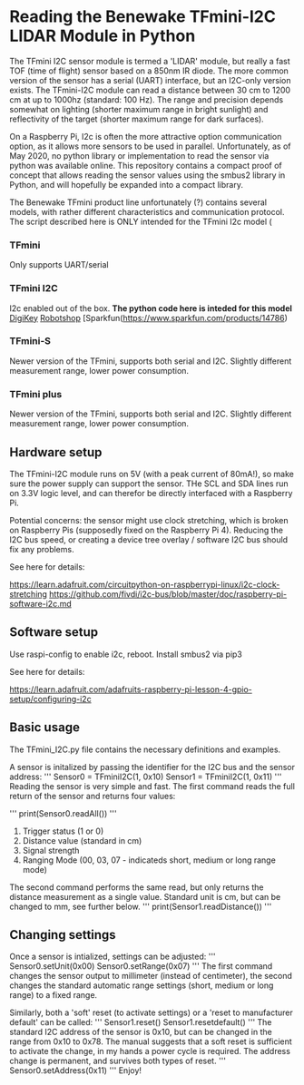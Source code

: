 # Reading the Benewake TFmini-I2C LIDAR Module in Python

The TFmini I2C sensor module is termed a 'LIDAR' module, but really a fast TOF (time of flight) sensor based on a 850nm IR diode. The more common version of the sensor has a serial (UART) interface, but an I2C-only version exists. The TFmini-I2C module can read a distance between 30 cm to 1200 cm at up to 1000hz (standard: 100 Hz). The range and precision depends somewhat on lighting (shorter maximum range in bright sunlight) and reflectivity of the target (shorter maximum range for dark surfaces). 

On a Raspberry Pi, I2c is often the more attractive option communication option, as it allows more sensors to be used in parallel. Unfortunately, as of May 2020, no python library or implementation to read the sensor via python was available online. This repository contains a compact proof of concept that allows reading the sensor values using the smbus2 library in Python, and will hopefully be expanded into a compact library.

The Benewake TFmini product line unfortunately (?) contains several models, with rather different characteristics and communication protocol. The script described here is ONLY intended for the TFmini I2c model (

### TFmini

Only supports UART/serial

### TFmini I2C

I2c enabled out of the box. **The python code here is inteded for this model**
[DigiKey](https://www.digikey.com/products/en/sensors-transducers/optical-sensors-distance-measuring/542?k=tfmini&k=&pkeyword=tfmini&sv=0&pv41=356919&sf=0&quantity=&ColumnSort=0&page=1&pageSize=25)
[Robotshop](https://www.robotshop.com/en/benewake-tfmini-micro-lidar-module-i2c-12-m.html)
[Sparkfun(https://www.sparkfun.com/products/14786)

### TFmini-S

Newer version of the TFmini, supports both serial and I2C. Slightly different measurement range, lower power consumption. 

### TFmini plus

Newer version of the TFmini, supports both serial and I2C. Slightly different measurement range, lower power consumption. 

## Hardware setup

The TFmini-I2C module runs on 5V (with a peak current of 80mA!), so make sure the power supply can support the sensor. THe SCL and SDA lines run on 3.3V logic level, and can therefor be directly interfaced with a Raspberry Pi. 

Potential concerns: the sensor might use clock stretching, which is broken on Raspberry Pis (supposedly fixed on the Raspberry Pi 4). Reducing the I2C bus speed, or creating a device tree overlay / software I2C bus should fix any problems. 

See here for details:

https://learn.adafruit.com/circuitpython-on-raspberrypi-linux/i2c-clock-stretching
https://github.com/fivdi/i2c-bus/blob/master/doc/raspberry-pi-software-i2c.md

## Software setup

Use raspi-config to enable i2c, reboot.
Install smbus2 via pip3

See here for details:

https://learn.adafruit.com/adafruits-raspberry-pi-lesson-4-gpio-setup/configuring-i2c


## Basic usage

The TFmini_I2C.py file contains the necessary definitions and examples.

A sensor is initalized by passing the identifier for the I2C bus and the sensor address:
'''
  Sensor0 = TFminiI2C(1, 0x10)
  Sensor1 = TFminiI2C(1, 0x11)
'''
Reading the sensor is very simple and fast. The first command reads the full return of the sensor and returns four values:

'''
  print(Sensor0.readAll())
'''
1. Trigger status (1 or 0)
2. Distance value (standard in cm)
3. Signal strength 
4. Ranging Mode (00, 03, 07 - indicateds short, medium or long range mode)

The second command performs the same read, but only returns the distance measurement as a single value. Standard unit is cm, but can be changed to mm, see further below.
'''
  print(Sensor1.readDistance())
'''
## Changing settings

Once a sensor is intialized, settings can be adjusted:
'''
  Sensor0.setUnit(0x00)
  Sensor0.setRange(0x07)
'''
The first command changes the sensor output to millimeter (instead of centimeter), the second changes the standard automatic range settings (short, medium or long range) to a fixed range. 

Similarly, both a 'soft' reset (to activate settings) or a 'reset to manufacturer default' can be called:
'''
  Sensor1.reset()
  Sensor1.resetdefault()
'''
The standard I2C address of the sensor is 0x10, but can be changed in the range from 0x10 to 0x78. The manual suggests that a soft reset is sufficient to activate the change, in my hands a power cycle is required. The address change is permanent, and survives both types of reset.
'''
  Sensor0.setAddress(0x11)
'''
Enjoy!






